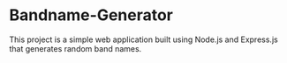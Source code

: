 # Bandname-Generator
This project is a simple web application built using Node.js and Express.js that generates random band names.
